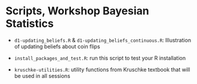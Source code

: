 # Scripts, Workshop Bayesian Statistics

* `d1-updating_beliefs.R` & `d1-updating_beliefs_continuous.R`: Illustration of updating beliefs about coin flips

* `install_packages_and_test.R`: run this script to test your R installation
* `kruschke-utilities.R`: utility functions from Kruschke textbook that will be used in all sessions
